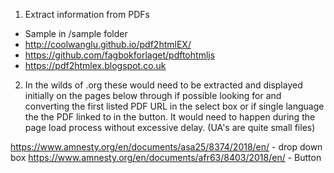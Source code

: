 1. Extract information from PDFs
* Sample in /sample folder
* http://coolwanglu.github.io/pdf2htmlEX/
* https://github.com/fagbokforlaget/pdftohtmljs
* https://pdf2htmlex.blogspot.co.uk

2. In the wilds of .org these would need to be extracted and displayed initially on the pages below through if possible looking for and converting the first listed PDF URL in the select box or if single language the the PDF linked to in the button.  It would need to happen during the page load process without excessive delay.  (UA's are quite small files)

https://www.amnesty.org/en/documents/asa25/8374/2018/en/ - drop down box
https://www.amnesty.org/en/documents/afr63/8403/2018/en/ - Button
